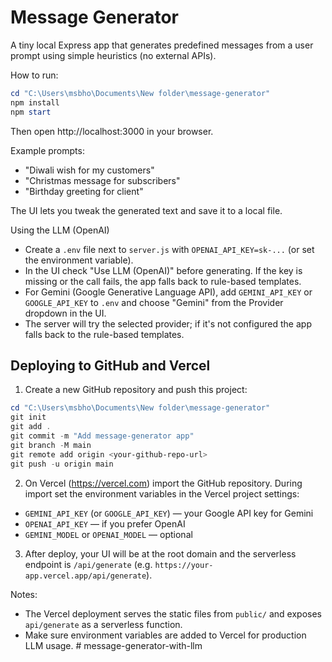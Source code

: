 # Message Generator

A tiny local Express app that generates predefined messages from a user prompt using simple heuristics (no external APIs).

How to run:

```powershell
cd "C:\Users\msbho\Documents\New folder\message-generator"
npm install
npm start
```

Then open http://localhost:3000 in your browser.

Example prompts:
- "Diwali wish for my customers"
- "Christmas message for subscribers"
- "Birthday greeting for client"

The UI lets you tweak the generated text and save it to a local file.

Using the LLM (OpenAI)
- Create a `.env` file next to `server.js` with `OPENAI_API_KEY=sk-...` (or set the environment variable).
- In the UI check "Use LLM (OpenAI)" before generating. If the key is missing or the call fails, the app falls back to rule-based templates.
 - For Gemini (Google Generative Language API), add `GEMINI_API_KEY` or `GOOGLE_API_KEY` to `.env` and choose "Gemini" from the Provider dropdown in the UI.
 - The server will try the selected provider; if it's not configured the app falls back to the rule-based templates.

## Deploying to GitHub and Vercel

1. Create a new GitHub repository and push this project:

```powershell
cd "C:\Users\msbho\Documents\New folder\message-generator"
git init
git add .
git commit -m "Add message-generator app"
git branch -M main
git remote add origin <your-github-repo-url>
git push -u origin main
```

2. On Vercel (https://vercel.com) import the GitHub repository. During import set the environment variables in the Vercel project settings:

- `GEMINI_API_KEY` (or `GOOGLE_API_KEY`) — your Google API key for Gemini
- `OPENAI_API_KEY` — if you prefer OpenAI
- `GEMINI_MODEL` or `OPENAI_MODEL` — optional

3. After deploy, your UI will be at the root domain and the serverless endpoint is `/api/generate` (e.g. `https://your-app.vercel.app/api/generate`).

Notes:
- The Vercel deployment serves the static files from `public/` and exposes `api/generate` as a serverless function.
- Make sure environment variables are added to Vercel for production LLM usage.
#   m e s s a g e - g e n e r a t o r - w i t h - l l m  
 